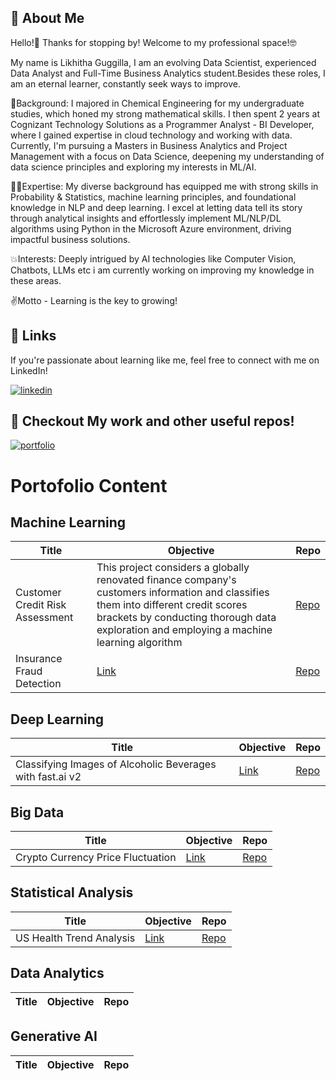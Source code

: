 



## 🚀 About Me
Hello!👋 Thanks for stopping by! Welcome to my professional space!🤓

My name is Likhitha Guggilla, I am an evolving Data Scientist, experienced Data Analyst and Full-Time Business Analytics student.Besides these roles, I am an eternal learner, constantly seek ways to improve.


👔Background: I majored in Chemical Engineering for my undergraduate studies, which honed my strong mathematical skills. I then spent 2 years at Cognizant Technology Solutions as a Programmer Analyst - BI Developer, where I gained expertise in cloud technology and working with data. Currently, I'm pursuing a Masters in Business Analytics and Project Management with a focus on Data Science, deepening my understanding of data science principles and exploring my interests in ML/AI.

👩‍💻Expertise: My diverse background has equipped me with strong skills in Probability & Statistics, machine learning principles, and foundational knowledge in NLP and deep learning. I excel at letting data tell its story through analytical insights and effortlessly implement ML/NLP/DL algorithms using Python in the Microsoft Azure environment, driving impactful business solutions.

💥Interests: Deeply intrigued by AI technologies like Computer Vision, Chatbots, LLMs etc i am currently working on improving my knowledge in these areas.

✌️Motto - Learning is the key to growing! 











## 🔗 Links
If you're passionate about learning like me, feel free to connect with me on LinkedIn!

[![linkedin](https://img.shields.io/badge/linkedin-0A66C2?style=for-the-badge&logo=linkedin&logoColor=white)](https://www.linkedin.com/in/likhithaguggilla0500/)

## 🔗 Checkout My work and other useful repos!
[![portfolio](https://img.shields.io/badge/portofolio-0A66C2?style=for-the-badge&logo=portofolio&logoColor=black)](https://github.com/LikhithaGuggilla?tab=repositories)

# Portofolio Content
## Machine Learning 
| Title | Objective | Repo |
|-------|---------|------|
| Customer Credit Risk Assessment | This project considers a globally renovated finance company's customers information and classifies them into different credit scores brackets by conducting thorough data exploration and employing a machine learning algorithm| [Repo](https://github.com/LikhithaGuggilla/Projects/tree/main/Customer_Credit_Risk_Assessment) |
| Insurance Fraud Detection | [Link](#) | [Repo](#) |

## Deep Learning 
| Title | Objective | Repo |
|-------|---------|------|
| Classifying Images of Alcoholic Beverages with fast.ai v2 | [Link](#) | [Repo](#) |

## Big Data 
| Title | Objective | Repo |
|-------|---------|------|
| Crypto Currency Price Fluctuation | [Link](#) | [Repo](#) |

## Statistical Analysis 
| Title | Objective | Repo |
|-------|---------|------|
| US Health Trend Analysis | [Link](#) | [Repo](#) |

## Data Analytics
| Title | Objective | Repo |
|-------|---------|------|

## Generative AI
| Title | Objective | Repo |
|-------|---------|------|






